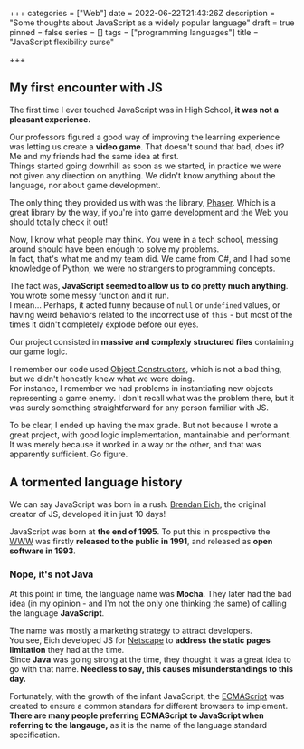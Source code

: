 +++
categories = ["Web"]
date = 2022-06-22T21:43:26Z
description = "Some thoughts about JavaScript as a widely popular language"
draft = true
pinned = false
series = []
tags = ["programming languages"]
title = "JavaScript flexibility curse"

+++
## My first encounter with JS

The first time I ever touched JavaScript was in High School, **it was not a pleasant experience.**

Our professors figured a good way of improving the learning experience was letting us create a **video game**. That doesn't sound that bad, does it? Me and my friends had the same idea at first.  
Things started going downhill as soon as we started, in practice we were not given any direction on anything. We didn't know anything about the language, nor about game development.

The only thing they provided us with was the library, [Phaser](https://phaser.io/ "Phaser"). Which is a great library by the way, if you're into game development and the Web you should totally check it out!

Now, I know what people may think. You were in a tech school, messing around should have been enough to solve my problems.  
In fact, that's what me and my team did. We came from C#, and I had some knowledge of Python, we were no strangers to programming concepts.

The fact was, **JavaScript seemed to allow us to do pretty much anything**. You wrote some messy function and it run.  
I mean... Perhaps, it acted funny because of `null` or `undefined` values, or having weird behaviors related to the incorrect use of `this` - but most of the times it didn't completely explode before our eyes.

Our project consisted in **massive and complexly structured files** containing our game logic.

I remember our code used [Object Constructors](https://developer.mozilla.org/en-US/docs/Web/JavaScript/Reference/Global_Objects/Object/constructor), which is not a bad thing, but we didn't honestly knew what we were doing.  
For instance, I remember we had problems in instantiating new objects representing a game enemy. I don't recall what was the problem there, but it was surely something straightforward for any person familiar with JS.

To be clear, I ended up having the max grade. But not because I wrote a great project, with good logic implementation, mantainable and performant. It was merely because it worked in a way or the other, and that was apparently sufficient. Go figure.

## A tormented language history

We can say JavaScript was born in a rush. [Brendan Eich](https://en.wikipedia.org/wiki/Brendan_Eich ), the original creator of JS, developed it in just 10 days!

JavaScript was born at **the end of 1995**. To put this in prospective the [WWW](https://home.cern/science/computing/birth-web) was firstly **released to the public in 1991**, and released as **open software in 1993**.

### Nope, it's not Java

At this point in time, the language name was **Mocha**. They later had the bad idea (in my opinion - and I'm not the only one thinking the same) of calling the language **JavaScript**.

The name was mostly a marketing strategy to attract developers.  
You see, Eich developed JS for [Netscape](https://en.wikipedia.org/wiki/Netscape) to **address the static pages limitation** they had at the time.  
Since **Java** was going strong at the time, they thought it was a great idea to go with that name. **Needless to say, this causes misunderstandings to this day.**

Fortunately, with the growth of the infant JavaScript, the [ECMAScript](https://en.wikipedia.org/wiki/ECMAScript) was created to ensure a common standars for different browsers to implement.  
**There are many people preferring ECMAScript to JavaScript when referring to the langauge,** as it is the name of the language standard specification.